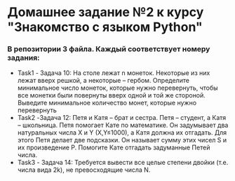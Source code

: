 # Домашнее задание №2 к курсу "Знакомство с языком Python"

### В репозитории 3 файла. Каждый соответствует номеру задания:

* Task1 - Задача 10: На столе лежат n монеток. Некоторые из них лежат вверх решкой, а некоторые – гербом. Определите минимальное число монеток, которые нужно перевернуть, чтобы все монетки были повернуты вверх одной и той же стороной. Выведите минимальное количество монет, которые нужно перевернуть
* Task2 -Задача 12: Петя и Катя – брат и сестра. Петя – студент, а Катя – школьница. Петя помогает Кате по математике. Он задумывает два натуральных числа X и Y (X,Y≤1000), а Катя должна их отгадать. Для этого Петя делает две подсказки. Он называет сумму этих чисел S и их произведение P. Помогите Кате отгадать задуманные Петей числа.
* Task3 - Задача 14: Требуется вывести все целые степени двойки (т.е. числа вида 2k), не превосходящие числа N.